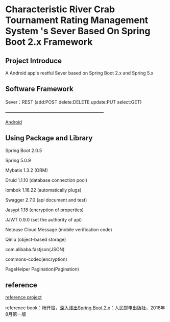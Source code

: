 # Characteristic River Crab Tournament Rating Management System 's Sever Based On Spring Boot 2.x Framework

## Project Introduce
A Android app's restful Sever based on Spring Boot 2.x and Spring 5.x

## Software Framework

Sever：REST (add:POST delete:DELETE update:PUT select:GET)

——————————————————————

[Android](https://github.com/spencercjh/crabscore_springboot)

## Using Package and Library 

Spring Boot 2.0.5
 
Spring 5.0.9 

Mybatis 1.3.2 (ORM)

Druid 1.1.10 (database connection pool)

lombok 1.16.22 (automatically plugs)

Swagger 2.7.0 (api document and test)

Jasypt 1.18 (encryption of properties)

JJWT 0.9.0 (set the authority of api)

Netease Cloud Message (mobile verification code)

Qiniu (object-based storage)

com.alibaba.fastjson(JSON)

commons-codec(encryption)

PageHelper Pagination(Pagination)

## reference
[reference project](https://gitee.com/Exrick/x-boot)

reference book：杨开振，[深入浅出Spring Boot 2.x](https://item.jd.com/12403128.html)：人民邮电出版社，2018年8月第一版 

